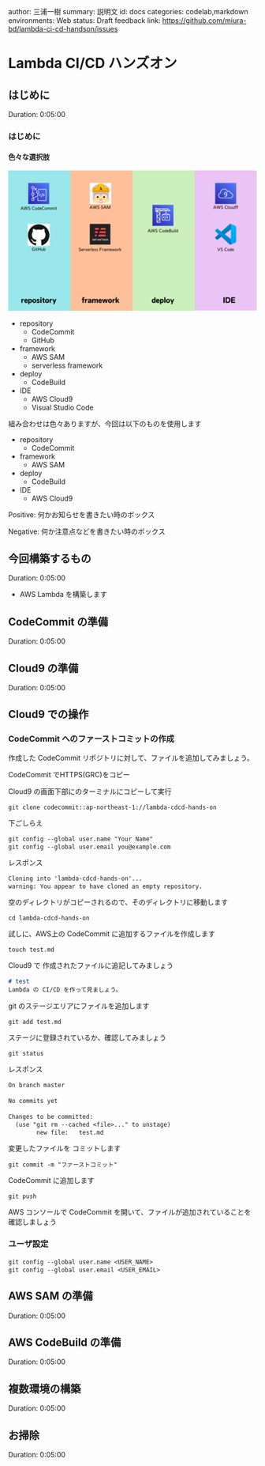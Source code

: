 author: 三浦一樹
summary: 説明文
id: docs
categories: codelab,markdown
environments: Web
status: Draft
feedback link: https://github.com/miura-bd/lambda-ci-cd-handson/issues

# Lambda CI/CD ハンズオン

## はじめに

Duration: 0:05:00

### はじめに

#### 色々な選択肢

![技術コンポーネント](./img/overview.png)

- repository
  - CodeCommit
  - GitHub
- framework
  - AWS SAM
  - serverless framework
- deploy
  - CodeBuild
- IDE
  - AWS Cloud9
  - Visual Studio Code

組み合わせは色々ありますが、今回は以下のものを使用します

- repository
  - CodeCommit
- framework
  - AWS SAM
- deploy
  - CodeBuild
- IDE
  - AWS Cloud9

Positive: 何かお知らせを書きたい時のボックス

Negative: 何か注意点などを書きたい時のボックス

## 今回構築するもの

Duration: 0:05:00

- AWS Lambda を構築します

## CodeCommit の準備

Duration: 0:05:00

## Cloud9 の準備

Duration: 0:05:00

## Cloud9 での操作

### CodeCommit へのファーストコミットの作成

作成した CodeCommit リポジトリに対して、ファイルを追加してみましょう。

CodeCommit でHTTPS(GRC)をコピー

Cloud9 の画面下部にのターミナルにコピーして実行

```shell
git clone codecommit::ap-northeast-1://lambda-cdcd-hands-on
```

下ごしらえ
```shell
git config --global user.name "Your Name"
git config --global user.email you@example.com
```

レスポンス

```shell
Cloning into 'lambda-cdcd-hands-on'...
warning: You appear to have cloned an empty repository.
```

空のディレクトリがコピーされるので、そのディレクトリに移動します

```shell
cd lambda-cdcd-hands-on
```

試しに、AWS上の CodeCommit に追加するファイルを作成します

```shell
touch test.md
```

Cloud9 で 作成されたファイルに追記してみましょう

```markdown
# test
Lambda の CI/CD を作って見ましょう。
```

git のステージエリアにファイルを追加します

```shell
git add test.md
```

ステージに登録されているか、確認してみましょう

```shell
git status
```

レスポンス
```shell
On branch master

No commits yet

Changes to be committed:
  (use "git rm --cached <file>..." to unstage)
        new file:   test.md

```


変更したファイルを コミットします

```shell
git commit -m "ファーストコミット"
```

CodeCommit に追加します

```shell
git push
```

AWS コンソールで CodeCommit を開いて、ファイルが追加されていることを確認しましょう



### ユーザ設定


```shell
git config --global user.name <USER_NAME>
git config --global user.email <USER_EMAIL>

```

## AWS SAM の準備

Duration: 0:05:00

## AWS CodeBuild の準備

Duration: 0:05:00

## 複数環境の構築

Duration: 0:05:00

## お掃除

Duration: 0:05:00